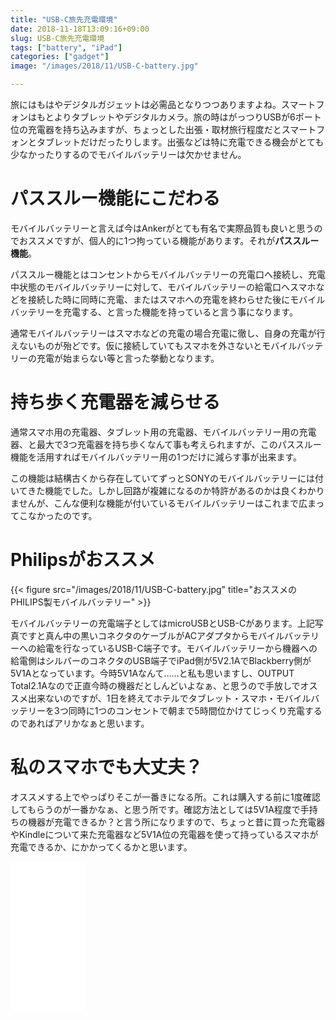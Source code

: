 ```yaml
---
title: "USB-C旅先充電環境"
date: 2018-11-18T13:09:16+09:00
slug: USB-C旅先充電環境
tags: ["battery", "iPad"]
categories: ["gadget"]
image: "/images/2018/11/USB-C-battery.jpg"

---
```


旅にはもはやデジタルガジェットは必需品となりつつありますよね。スマートフォンはもとよりタブレットやデジタルカメラ。旅の時はがっつりUSBが6ポート位の充電器を持ち込みますが、ちょっとした出張・取材旅行程度だとスマートフォンとタブレットだけだったりします。出張などは特に充電できる機会がとても少なかったりするのでモバイルバッテリーは欠かせません。

# パススルー機能にこだわる

モバイルバッテリーと言えば今はAnkerがとても有名で実際品質も良いと思うのでおススメですが、個人的に1つ拘っている機能があります。それが**パススルー機能**。

パススルー機能とはコンセントからモバイルバッテリーの充電口へ接続し、充電中状態のモバイルバッテリーに対して、モバイルバッテリーの給電口へスマホなどを接続した時に同時に充電、またはスマホへの充電を終わらせた後にモバイルバッテリーを充電する、と言った機能を持っていると言う事になります。

通常モバイルバッテリーはスマホなどの充電の場合充電に徹し、自身の充電が行えないものが殆どです。仮に接続していてもスマホを外さないとモバイルバッテリーの充電が始まらない等と言った挙動となります。

# 持ち歩く充電器を減らせる

通常スマホ用の充電器、タブレット用の充電器、モバイルバッテリー用の充電器、と最大で3つ充電器を持ち歩くなんて事も考えられますが、このパススルー機能を活用すればモバイルバッテリー用の1つだけに減らす事が出来ます。

この機能は結構古くから存在していてずっとSONYのモバイルバッテリーには付いてきた機能でした。しかし回路が複雑になるのか特許があるのかは良くわかりませんが、こんな便利な機能が付いているモバイルバッテリーはこれまで広まってこなかったのです。

# Philipsがおススメ

{{< figure src="/images/2018/11/USB-C-battery.jpg" title="おススメのPHILIPS製モバイルバッテリー" >}}

モバイルバッテリーの充電端子としてはmicroUSBとUSB-Cがあります。上記写真ですと真ん中の黒いコネクタのケーブルがACアダプタからモバイルバッテリーへの給電を行なっているUSB-C端子です。モバイルバッテリーから機器への給電側はシルバーのコネクタのUSB端子でiPad側が5V2.1AでBlackberry側が5V1Aとなっています。今時5V1Aなんて……と私も思いますし、OUTPUT Total2.1Aなので正直今時の機器だとしんどいよなぁ、と思うので手放しでオススメ出来ないのですが、1日を終えてホテルでタブレット・スマホ・モバイルバッテリーを3つ同時に1つのコンセントで朝まで5時間位かけてじっくり充電するのであればアリかなぁと思います。

# 私のスマホでも大丈夫？

オススメする上でやっぱりそこが一番きになる所。これは購入する前に1度確認してもらうのが一番かなぁ、と思う所です。確認方法としては5V1A程度で手持ちの機器が充電できるか？と言う所になりますので、ちょっと昔に買った充電器やKindleについて来た充電器など5V1A位の充電器を使って持っているスマホが充電できるか、にかかってくるかと思います。


<iframe style="width:120px;height:240px;" marginwidth="0" marginheight="0" scrolling="no" frameborder="0" src="//rcm-fe.amazon-adsystem.com/e/cm?lt1=_blank&bc1=000000&IS2=1&bg1=FFFFFF&fc1=000000&lc1=0000FF&t=kerurudigit-22&language=ja_JP&o=9&p=8&l=as4&m=amazon&f=ifr&ref=as_ss_li_til&asins=B07HF2BMCK&linkId=6db7461833f670d76afe8acbd85148b6"></iframe>
